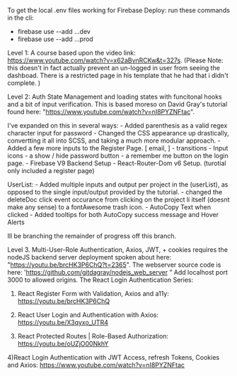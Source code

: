 To get the local .env files working for Firebase Deploy:
run these commands in the cli:

-   firebase use --add ...dev
-   firebase use --add ...prod

Level 1: A course based upon the video link: https://www.youtube.com/watch?v=x62aBvnRCKw&t=327s.
(Please Note: this doesn't in fact actually prevent an un-logged in user from seeing the dashboad. There is a restricted page in his template that he had that i didn't complete. )

Level 2: Auth State Management and loading states with funcitonal hooks and a bit of input verification. This is based moreso on David Gray's tutorial found here: "https://www.youtube.com/watch?v=nI8PYZNFtac".

I've expanded on this in several ways: - Added parenthesis as a valid regex character input for password - Changed the CSS appearance up drastically, convertting it all into SCSS, and taking a much more modular approach. - Added a few more inputs to the Register Page. [ email, ] - transitions - Input icons - a show / hide password button - a remember me button on the login page. - Firebase V9 Backend Setup - React-Router-Dom v6 Setup. (turotial only included a register page)

UserList: - Added multiple inputs and output per project in the (userList), as opposed to the single input/output provided by the tutorial. - changed the deleteDoc click event occurance from clicking on the project li itself (doesnt make any sense) to a fontAwesome trash icon. - AutoCopy Text when clicked - Added tooltips for both AutoCopy success message and Hover Alerts

Ill be branching the remainder of progress off this branch.

Level 3. Multi-User-Role Authentication, Axios, JWT, + cookies
requires the nodeJS backend server deployment spoken about here: "https://youtu.be/brcHK3P6ChQ?t=2365". The webserver source code is here: 'https://github.com/gitdagray/nodejs_web_server " Add localhost port 3000 to allowed origins.
The React Login Authentication Series:

1. React Register Form with Validation, Axios and a11y: https://youtu.be/brcHK3P6ChQ

2. React User Login and Authentication with Axios: https://youtu.be/X3qyxo_UTR4

3. React Protected Routes | Role-Based Authorization: https://youtu.be/oUZjO00NkhY

4)React Login Authentication with JWT Access, refresh Tokens, Cookies and Axios: https://www.youtube.com/watch?v=nI8PYZNFtac
